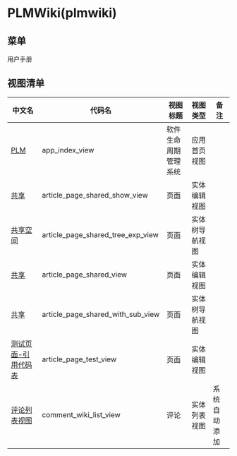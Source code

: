 # PLMWiki(plmwiki)  <!-- {docsify-ignore-all} -->

## 菜单

<el-row>
  <el-menu :ellipsis="false" class="el-menu-demo" mode="horizontal" @select="handleSelect">
    <el-menu-item index="menuitem1" @click="itemClick('#/app/view/article_page_shared_tree_exp_view')">用户手册</el-menu-item>
  </el-menu>
</el-row>


## 视图清单

|  中文名     |   代码名  |  视图标题 | 视图类型   |   备注  |
|  --------   |------------| -----------|  -----   |  -----   |
|[PLM](app/view/app_index_view)|app_index_view|软件生命周期管理系统|应用首页视图||
|[共享](app/view/article_page_shared_show_view)|article_page_shared_show_view|页面|实体编辑视图||
|[共享空间](app/view/article_page_shared_tree_exp_view)|article_page_shared_tree_exp_view|页面|实体树导航视图||
|[共享](app/view/article_page_shared_view)|article_page_shared_view|页面|实体编辑视图||
|[共享](app/view/article_page_shared_with_sub_view)|article_page_shared_with_sub_view|页面|实体树导航视图||
|[测试页面-引用代码表](app/view/article_page_test_view)|article_page_test_view|页面|实体编辑视图||
|[评论列表视图](app/view/comment_wiki_list_view)|comment_wiki_list_view|评论|实体列表视图|系统自动添加|

<script>
 const { createApp } = Vue
  createApp({
    data() {
      return {

      }
    },
    methods: {
      itemClick(url) {
        location.href = url
      }
    }
  }).use(ElementPlus).mount('#app')
</script>